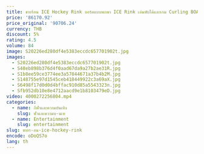 ```yaml
---
title: ขายร้อน ICE Hockey Rink บอร์ดแบบพกพา ICE Rink เล่นพับได้และเกม Curling BOARD เกม
price: '86170.92'
price_original: '90706.24'
currency: THB
discount: 5%
rating: 4.5
volume: 84
image: S20226ed280df4e5383eccdc657701902t.jpg
images:
  - S20226ed280df4e5383eccdc657701902t.jpg
  - S48eb898b376d4f0aad67da9a27b2ae31R.jpg
  - S1b8ee59ce3774ee3a57844671a37b4b2M.jpg
  - S148755e97d1545ceb418449922c3a69aX.jpg
  - S6498f17d0d0d4bffac910d85a5543323n.jpg
  - Sfb952db10e8e4712aacd9e1b8103479eD.jpg
video: 4000272256804.mp4
categories:
  - name: กีฬาและความบันเทิง
    slug: ฬาและความบ-นเท
  - name: Entertainment
    slug: entertainment
slug: ขายร-อน-ice-hockey-rink
encode: oDoQS7o
lang: th
---
```

  